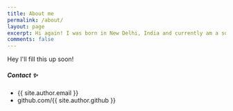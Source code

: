 ```yaml
---
title: About me
permalink: /about/
layout: page
excerpt: Hi again! I was born in New Delhi, India and currently am a sophomore at Thapar Institute Of Engineering & Technology, Punjab.
comments: false
---
```


Hey I'll fill this up soon!

##### Contact ✨

- {{ site.author.email }}
- github.com/{{ site.author.github }}
